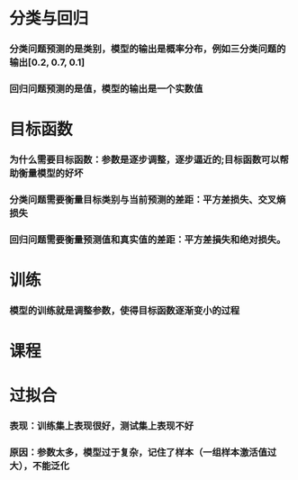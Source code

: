 # 分类与回归
### 分类问题预测的是类别，模型的输出是概率分布，例如三分类问题的输出[0.2, 0.7, 0.1]
### 回归问题预测的是值，模型的输出是一个实数值

# 目标函数
### 为什么需要目标函数：参数是逐步调整，逐步逼近的;目标函数可以帮助衡量模型的好坏
### 分类问题需要衡量目标类别与当前预测的差距：平方差损失、交叉熵损失
### 回归问题需要衡量预测值和真实值的差距：平方差損失和绝对损失。

# 训练
### 模型的训练就是调整参数，使得目标函数逐渐变小的过程

# 课程

# 过拟合
### 表现：训练集上表现很好，测试集上表现不好
### 原因：参数太多，模型过于复杂，记住了样本（一组样本激活值过大），不能泛化